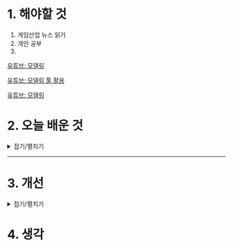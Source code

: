 
# 1. 해야할 것

1. 게임산업 뉴스 읽기 
2. 개인 공부  
3. 

[유튜브: 모델링](https://www.youtube.com/watch?v=5m3-ODwE_oU&t=1419s)

[유튜브: 모델링 툴 활용](https://www.youtube.com/watch?v=aLCMmfTmFWY)

[유튜브: 모델링](https://www.youtube.com/watch?v=NZYxf2IbL5E)

# 2. 오늘 배운 것

<details>
<summary>접기/펼치기</summary>




</details>

****


# 3. 개선


<details>
<summary>접기/펼치기</summary>


</details>



# 4. 생각


